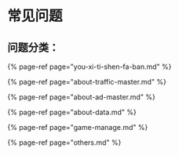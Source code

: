 # 常见问题

## 问题分类：

{% page-ref page="you-xi-ti-shen-fa-ban.md" %}

{% page-ref page="about-traffic-master.md" %}

{% page-ref page="about-ad-master.md" %}

{% page-ref page="about-data.md" %}

{% page-ref page="game-manage.md" %}

{% page-ref page="others.md" %}

